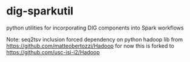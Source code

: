 # dig-sparkutil
python utilities for incorporating DIG components into Spark workflows

Note: seq2tsv inclusion forced dependency on python hadoop lib
from https://github.com/matteobertozzi/Hadoop
for now this is forked to
https://github.com/usc-isi-i2/Hadoop
